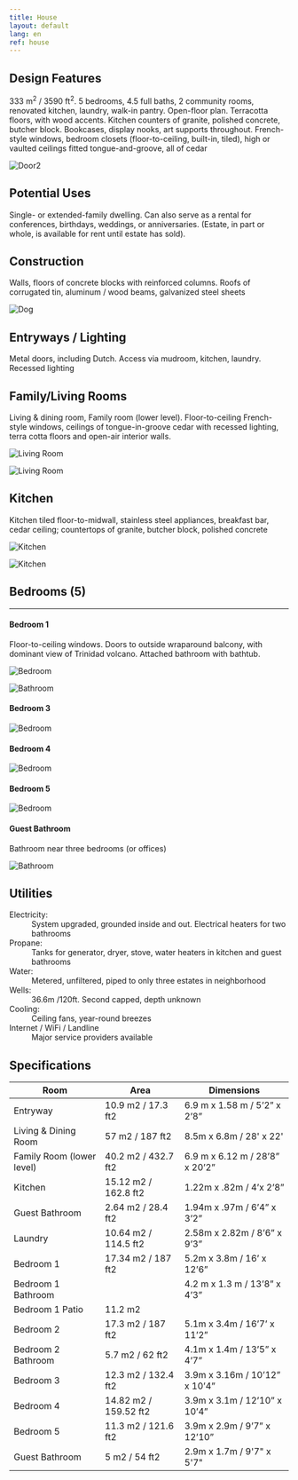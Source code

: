 ```yaml
---
title: House
layout: default
lang: en
ref: house
---
```


<!-- ![Door](/assets/img/info0.jpg){: style="float: left; margin-right: 2em;"} -->

<!-- <div class="row mb-3">


<div class="col-sm" markdown="1">



# Design Features

333 m<sup>2</sup> / 3590 ft<sup>2</sup>. 5 bedrooms, 4.5 full baths, 2 community rooms, renovated kitchen, laundry, walk-in pantry. Open-floor plan. Terracotta floors, with wood accents. Kitchen counters of granite, polished concrete, butcher block. Bookcases, display nooks, art supports throughout. French-style windows, bedroom closets (floor-to-ceiling, built-in, tiled), high or vaulted ceilings fitted tongue-and-groove, all of cedar

</div>
<div class="col-sm text-center">
<img src="/assets/img/house1.jpg" alt="Door2">
</div>
</div> -->

## Design Features

333 m<sup>2</sup> / 3590 ft<sup>2</sup>. 5 bedrooms, 4.5 full baths, 2 community rooms, renovated kitchen, laundry, walk-in pantry. Open-floor plan. Terracotta floors, with wood accents. Kitchen counters of granite, polished concrete, butcher block. Bookcases, display nooks, art supports throughout. French-style windows, bedroom closets (floor-to-ceiling, built-in, tiled), high or vaulted ceilings fitted tongue-and-groove, all of cedar


![Door2](/assets/img/house1.jpg)





<!-- ---

Artwork, crafts and designer furniture for sale separately by private estate showings or via <a href="https://encuentra24.com" target="_blank">encuentra24.com</a>
For more photos, details or prices, email <a href="mailto:fincacermeno@gmail.com">fincacermeno@gmail.com</a> or audio or text to WhatsApp at <a href="https://api.whatsapp.com/send?phone=+50763451910">507-6345-1910</a>. No calls, please

--- -->

## Potential Uses

Single- or extended-family dwelling. Can also serve as a rental for conferences, birthdays, weddings, or anniversaries. (Estate, in part or whole, is available for rent until estate has sold).

## Construction

Walls, floors of concrete blocks with reinforced columns. Roofs of corrugated tin, aluminum / wood beams, galvanized steel sheets

![Dog](/assets/img/dog.jpeg)


## Entryways / Lighting

Metal doors, including Dutch. Access via mudroom, kitchen, laundry. Recessed lighting



## Family/Living Rooms

Living & dining room, Family room (lower level). Floor-to-ceiling French-style windows, ceilings of tongue-in-groove cedar with recessed lighting, terra cotta floors and open-air interior walls.

![Living Room](/assets/img/living2.jpg)

![Living Room](/assets/img/living1.jpg)


## Kitchen

Kitchen tiled floor-to-midwall, stainless steel appliances, breakfast bar, cedar ceiling; countertops of granite, butcher block, polished concrete

![Kitchen](/assets/img/kitchen1.jpg)

![Kitchen](/assets/img/kitchen2.jpg)





## Bedrooms (5)
---

#### Bedroom 1

Floor-to-ceiling windows. Doors to outside wraparound balcony, with dominant view of Trinidad volcano. Attached bathroom with bathtub.

![Bedroom](/assets/img/bedroom1.jpg)

![Bathroom](/assets/img/bathroom1.jpg)

#### Bedroom 3

![Bedroom](/assets/img/bedroom3.jpg)

#### Bedroom 4

![Bedroom](/assets/img/bedroom4.jpg)

#### Bedroom 5

![Bedroom](/assets/img/bedroom5.jpg)

#### Guest Bathroom

Bathroom near three bedrooms (or offices)

![Bathroom](/assets/img/bathroom2.jpg)



## Utilities

<dl>

<dt>Electricity:</dt>
<dd>System upgraded, grounded inside and out. Electrical heaters for two bathrooms</dd>

<dt>Propane:</dt>
<dd>Tanks for generator, dryer, stove, water heaters in kitchen and guest bathrooms</dd>

<dt>Water:</dt>
<dd>Metered, unfiltered, piped to only three estates in neighborhood</dd>

<dt>Wells:</dt>
<dd>36.6m /120ft. Second capped, depth unknown</dd>

<dt>Cooling:</dt>
<dd>Ceiling fans, year-round breezes</dd>

<dt>Internet / WiFi / Landline</dt>
<dd>Major service providers available</dd>


</dl>





## Specifications

| Room | Area | Dimensions |
|-|-|-|
| Entryway | 10.9 m2 / 17.3 ft2 | 6.9 m x 1.58 m / 5’2” x 2’8” |
| Living & Dining Room | 57 m2 / 187 ft2 | 8.5m x 6.8m / 28' x 22'  |
| Family Room (lower level) | 40.2 m2 / 432.7 ft2 | 6.9 m x 6.12 m / 28’8” x 20’2” |
| Kitchen | 15.12 m2 / 162.8 ft2 | 1.22m x .82m / 4’x 2’8” |
| Guest Bathroom | 2.64 m2 / 28.4 ft2 | 1.94m x .97m / 6’4” x 3’2” |
| Laundry | 10.64 m2 / 114.5 ft2 | 2.58m x 2.82m / 8’6” x 9’3” |
| Bedroom 1 | 17.34 m2 / 187 ft2 | 5.2m x 3.8m / 16’ x 12’6” |
| Bedroom 1 Bathroom |  | 4.2 m x 1.3 m / 13’8” x 4’3” |
| Bedroom 1 Patio | 11.2 m2 |  |
| Bedroom 2 | 17.3 m2 / 187 ft2 | 5.1m x 3.4m / 16’7’ x 11’2” |
| Bedroom 2 Bathroom | 5.7 m2 / 62 ft2   | 4.1m x 1.4m / 13’5” x 4’7”  |
| Bedroom 3 | 12.3 m2 / 132.4 ft2 | 3.9m x 3.16m / 10’12” x 10’4” |
| Bedroom 4 | 14.82 m2 / 159.52 ft2  | 3.9m x 3.1m / 12’10” x 10’4” |
| Bedroom 5 | 11.3 m2 / 121.6 ft2 | 3.9m x 2.9m / 9’7” x 12’10” |
| Guest Bathroom | 5 m2 / 54 ft2 | 2.9m x 1.7m / 9'7" x 5'7" |
